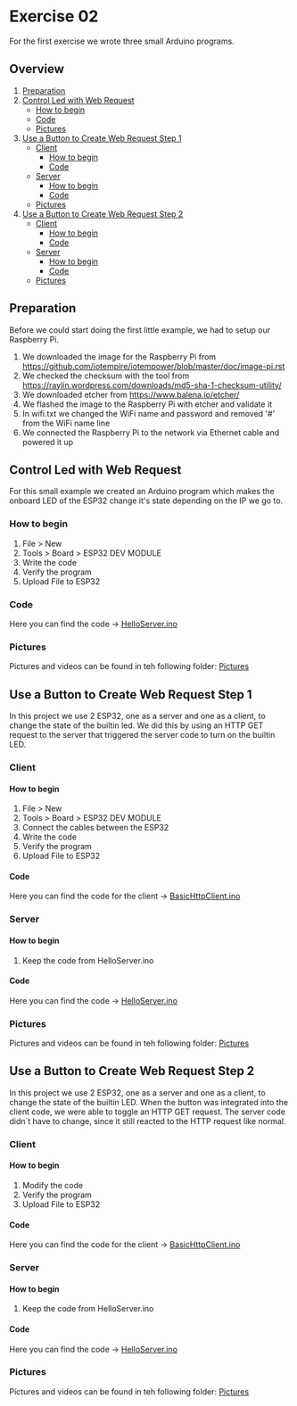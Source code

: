 # Exercise 02
For the first exercise we wrote three small Arduino programs.

## Overview
1. [Preparation](/Teamfolder/Group1/exercises/exercise02/README.md#preparation)
2. [Control Led with Web Request](/Teamfolder/Group1/exercises/exercise02/README.md#control-led-with-web-request)
	- [How to begin](/Teamfolder/Group1/exercises/exercise02/README.md#how-to-begin)
	- [Code](/Teamfolder/Group1/exercises/exercise02/README.md#code)
	- [Pictures](/Teamfolder/Group1/exercises/exercise02/README.md#pictures)
3. [Use a Button to Create Web Request Step 1](/Teamfolder/Group1/exercises/exercise02/README.md#use-a-button-to-create-web-request-step-1)
	- [Client](/Teamfolder/Group1/exercises/exercise02/README.md#client)
		- [How to begin](/Teamfolder/Group1/exercises/exercise02/README.md#how-to-begin-1)
		- [Code](/Teamfolder/Group1/exercises/exercise02/README.md#code-1)
	- [Server](/Teamfolder/Group1/exercises/exercise02/README.md#server)
		- [How to begin](/Teamfolder/Group1/exercises/exercise02/README.md#how-to-begin-2)
		- [Code](/Teamfolder/Group1/exercises/exercise02/README.md#code-2)
	- [Pictures](/Teamfolder/Group1/exercises/exercise02/README.md#pictures-1)
4. [Use a Button to Create Web Request Step 2](/Teamfolder/Group1/exercises/exercise02/README.md#use-a-button-to-create-web-request-step-2)
	- [Client](/Teamfolder/Group1/exercises/exercise02/README.md#client)
		- [How to begin](/Teamfolder/Group1/exercises/exercise02/README.md#how-to-begin-1)
		- [Code](/Teamfolder/Group1/exercises/exercise02/README.md#code-3)
	- [Server](/Teamfolder/Group1/exercises/exercise02/README.md#server)
		- [How to begin](/Teamfolder/Group1/exercises/exercise02/README.md#how-to-begin-2)
		- [Code](/Teamfolder/Group1/exercises/exercise02/README.md#code-4)
	- [Pictures](/Teamfolder/Group1/exercises/exercise02/README.md#pictures-2)	

## Preparation
Before we could start doing the first little example, we had to setup our Raspberry Pi.
1. We downloaded the image for the Raspberry Pi from https://github.com/iotempire/iotempower/blob/master/doc/image-pi.rst
2. We checked the checksum with the tool from https://raylin.wordpress.com/downloads/md5-sha-1-checksum-utility/
3. We downloaded etcher from https://www.balena.io/etcher/
4. We flashed the image to the Raspberry Pi with etcher and validate it
5. In wifi.txt we changed the WiFi name and password and removed '#' from the WiFi name line
6. We connected the Raspberry Pi to the network via Ethernet cable and powered it up

## Control Led with Web Request
For this small example we created an Arduino program which makes the onboard LED of the ESP32 change it's state depending on the IP we go to.

### How to begin
1. File > New
2. Tools > Board > ESP32 DEV MODULE
3. Write the code
4. Verify the program
5. Upload File to ESP32

### Code
Here you can find the code -> [HelloServer.ino](/Teamfolder/Group1/exercises/exercise02/HelloServer/HelloServer.ino)

### Pictures
Pictures and videos can be found in teh following folder:
[Pictures](/Teamfolder/Group1/pictures/exercise02/)

## Use a Button to Create Web Request Step 1
In this project we use 2 ESP32, one as a server and one as a client, to change the state of the builtin led. We did this by using an HTTP GET request to the server that triggered the server code to turn on the builtin LED.

### Client

#### How to begin
1. File > New
1. Tools > Board > ESP32 DEV MODULE
3. Connect the cables between the ESP32
2. Write the code
3. Verify the program
4. Upload File to ESP32

#### Code
Here you can find the code for the client -> [BasicHttpClient.ino](/Teamfolder/Group1/exercises/exercise02/BasicHttpClient/BasicHttpClient.ino)

### Server

#### How to begin
1. Keep the code from HelloServer.ino

#### Code
Here you can find the code -> [HelloServer.ino](/Teamfolder/Group1/exercises/exercise02/HelloServer/HelloServer.ino)

### Pictures
Pictures and videos can be found in teh following folder:
[Pictures](/Teamfolder/Group1/pictures/exercise02/Button_to_create_web_request_1/)

## Use a Button to Create Web Request Step 2
In this project we use 2 ESP32, one as a server and one as a client, to change the state of the builtin LED.
When the button was integrated into the client code, we were able to toggle an HTTP GET request. The server code didn´t have to change, since it still reacted to the HTTP request like normal.

### Client

#### How to begin
1. Modify the code
2. Verify the program
3. Upload File to ESP32

#### Code
Here you can find the code for the client -> [BasicHttpClient.ino](/Teamfolder/Group1/exercises/exercise02/BasicHttpClient/BasicHttpClient.ino)

### Server

#### How to begin
1. Keep the code from HelloServer.ino

#### Code
Here you can find the code -> [HelloServer.ino](/Teamfolder/Group1/exercises/exercise02/HelloServer/HelloServer.ino)

### Pictures
Pictures and videos can be found in teh following folder:
[Pictures](/Teamfolder/Group1/pictures/exercise02/ButtonHttpClient/)


